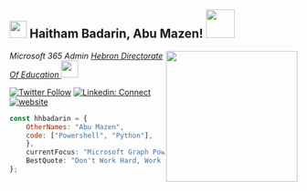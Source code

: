 <h2><img src="https://emojis.slackmojis.com/emojis/images/1531849430/4246/blob-sunglasses.gif?1531849430" width="30"/> Haitham Badarin, Abu Mazen! <img src="https://media.giphy.com/media/12oufCB0MyZ1Go/giphy.gif" width="50"></h2>
<img align='right' src="https://media.giphy.com/media/M9gbBd9nbDrOTu1Mqx/giphy.gif" width="230">
<p><em>Microsoft 365 Admin <a href="http://hebron.edu.ps//"> Hebron Directorate Of Education
</a><img src="https://media.giphy.com/media/WUlplcMpOCEmTGBtBW/giphy.gif" width="30"> 
</em></p>

[![Twitter Follow](https://img.shields.io/twitter/follow/hhbadarin?label=Follow)](https://twitter.com/intent/follow?screen_name=hhbadarin)
[![Linkedin: Connect](https://img.shields.io/badge/-anmol-blue?style=flat-square&logo=Linkedin&logoColor=white&link=https://www.linkedin.com/in/hhbadarin/)](https://www.linkedin.com/in/hhbadarin/)
[![website](https://www.badarin.net/badge/Website-46a2f1.svg?&style=flat-square&logo=Google-Chrome&logoColor=white&link=https://www.badarin.net/)](https://www.badarin.net/)

```javascript
const hhbadarin = {
    OtherNames: "Abu Mazen",
    code: ["Powershell", "Python"],
    },
    currentFocus: "Microsoft Graph Powershell",
    BestQuote: "Don't Work Hard, Work Smart!"
};
```
